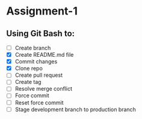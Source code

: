 # Assignment-1


## Using **Git Bash** to:
- [ ] Create branch
- [x] Create README.md file
- [x] Commit changes
- [x] Clone repo
- [ ] Create pull request
- [ ] Create tag
- [ ] Resolve merge conflict
- [ ] Force commit
- [ ] Reset force commit
- [ ] Stage development branch to production branch

